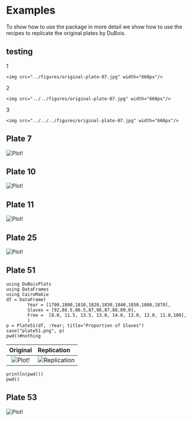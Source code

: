 # Examples 

To show how to use the package in more detail we show how to use the recipes to replicate 
the original plates by DuBois.

## testing
1
```@raw html
<img src="../figures/original-plate-07.jpg" width="660px"/>
```
2
```@raw html
<img src="../../figures/original-plate-07.jpg" width="660px"/>
```
3
```@raw html
<img src="../../../figures/original-plate-07.jpg" width="660px"/>
```

## Plate 7
![Plot!](../../figures/original-plate-07.jpg)

## Plate 10
![Plot!](../../figures/original-plate-10.jpg)

## Plate 11
![Plot!](../../figures/original-plate-11.jpg)

## Plate 25
![Plot!](../../figures/original-plate-25.jpg)

## Plate 51
```@eval
using DuBoisPlots
using DataFrames
using CairoMakie
df = DataFrame(
        Year = [1790,1800,1810,1820,1830,1840,1850,1860,1870],
        Slaves = [92,88.5,86.5,87,86,87,88,89,0],
        Free =  [8.0, 11.5, 13.5, 13.0, 14.0, 13.0, 12.0, 11.0,100],
        )
p = Plate51(df, :Year; title="Proportion of Slaves")
save("plate51.png", p)
pwd()#nothing
```
|Original                                     |Replication                 |
|:-------------------------------------------:|:---------------------------|
|![Plot!](../../../figures/original-plate-51.jpg)|![Replication](plate51.png)|

```@julia
println(pwd())
pwd()
```
## Plate 53
![Plot!](../figures/original-plate-53.jpg)